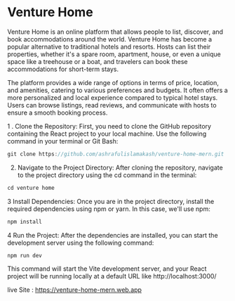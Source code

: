 # Venture Home 

Venture Home is an online platform that allows people to list, discover, and book accommodations around the world. Venture Home has become a popular alternative to traditional hotels and resorts. Hosts can list their properties, whether it's a spare room, apartment, house, or even a unique space like a treehouse or a boat, and travelers can book these accommodations for short-term stays.

The platform provides a wide range of options in terms of price, location, and amenities, catering to various preferences and budgets. It often offers a more personalized and local experience compared to typical hotel stays. Users can browse listings, read reviews, and communicate with hosts to ensure a smooth booking process.

1 . Clone the Repository: First, you need to clone the GitHub repository containing the React project to your local machine. Use the following command in your terminal or Git Bash:

```javascript
git clone https://github.com/ashrafulislamakash/venture-home-mern.git
```

2. Navigate to the Project Directory: After cloning the repository, navigate to the project directory using the cd command in the terminal:

```javascript
cd venture home
```

3 Install Dependencies: Once you are in the project directory, install the required dependencies using npm or yarn. In this case, we'll use npm:

```javascript
npm install
```

4 Run the Project: After the dependencies are installed, you can start the development server using the following command:

```javascript
npm run dev
```

This command will start the Vite development server, and your React project will be running locally at a default URL like http://localhost:3000/

live Site :
https://venture-home-mern.web.app

